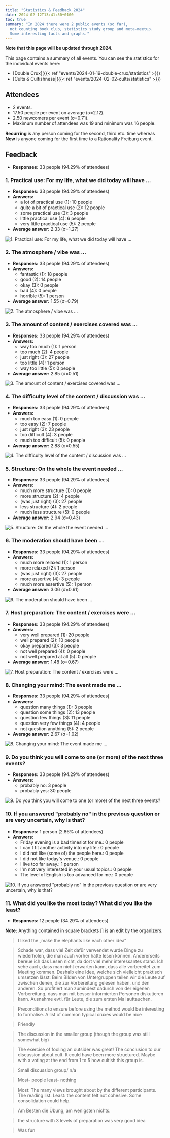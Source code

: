 ```yaml
---
title: "Statistics & Feedback 2024"
date: 2024-02-12T13:41:50+0100
toc: true
summary: "In 2024 there were 2 public events (so far),
  not counting book club, statistics study group and meta-meetup.
  Some interesting facts and graphs."
---
```


**Note that this page will be updated through 2024.**

This page contains a summary of all events. You can see the statistics
for the individual events here:

* [Double Crux]({{< ref "events/2024-01-19-double-crux/statistics" >}})
* [Cults & Cultishness]({{< ref "events/2024-02-02-cults/statistics" >}})


## Attendees

* 2 events.
* 17.50 people per event on average (σ=2.12).
* 2.50 newcomers per event (σ=0.71).
* Maximum number of attendees was 19 and minimum was 16 people.

**Recurring** is any person coming for the second, third etc. time whereas
**New** is anyone coming for the first time to a Rationality Freiburg event.

## Feedback

* **Responses:** 33 people (94.29% of attendees)

### 1. Practical use: For my life, what we did today will have ...

* **Responses:** 33 people (94.29% of attendees)
* **Answers:**
  * a lot of practical use (1): 10 people
  * quite a bit of practical use (2): 12 people
  * some practical use (3): 3 people
  * little practical use (4): 6 people
  * very little practical use (5): 2 people
* **Average answer:** 2.33 (σ=1.27)

![1. Practical use: For my life, what we did today will have ...](./1-practical-use-for-my-life-what-we-did-today-will-have.png)

### 2. The atmosphere / vibe was ...

* **Responses:** 33 people (94.29% of attendees)
* **Answers:**
  * fantastic (1): 18 people
  * good (2): 14 people
  * okay (3): 0 people
  * bad (4): 0 people
  * horrible (5): 1 person
* **Average answer:** 1.55 (σ=0.79)

![2. The atmosphere / vibe was ...](./2-the-atmosphere-vibe-was.png)

### 3. The amount of content / exercises covered was ...

* **Responses:** 33 people (94.29% of attendees)
* **Answers:**
  * way too much (1): 1 person
  * too much (2): 4 people
  * just right (3): 27 people
  * too little (4): 1 person
  * way too little (5): 0 people
* **Average answer:** 2.85 (σ=0.51)

![3. The amount of content / exercises covered was ...](./3-the-amount-of-content-exercises-covered-was.png)

### 4. The difficulty level of the content / discussion was ...

* **Responses:** 33 people (94.29% of attendees)
* **Answers:**
  * much too easy (1): 0 people
  * too easy (2): 7 people
  * just right (3): 23 people
  * too difficult (4): 3 people
  * much too difficult (5): 0 people
* **Average answer:** 2.88 (σ=0.55)

![4. The difficulty level of the content / discussion was ...](./4-the-difficulty-level-of-the-content-discussion-was.png)

### 5. Structure: On the whole the event needed ...

* **Responses:** 33 people (94.29% of attendees)
* **Answers:**
  * much more structure (1): 0 people
  * more structure (2): 4 people
  * (was just right) (3): 27 people
  * less structure (4): 2 people
  * much less structure (5): 0 people
* **Average answer:** 2.94 (σ=0.43)

![5. Structure: On the whole the event needed ...](./5-structure-on-the-whole-the-event-needed.png)

### 6. The moderation should have been ...

* **Responses:** 33 people (94.29% of attendees)
* **Answers:**
  * much more relaxed (1): 1 person
  * more relaxed (2): 1 person
  * (was just right) (3): 27 people
  * more assertive (4): 3 people
  * much more assertive (5): 1 person
* **Average answer:** 3.06 (σ=0.61)

![6. The moderation should have been ...](./6-the-moderation-should-have-been.png)

### 7. Host preparation: The content / exercises were ...

* **Responses:** 33 people (94.29% of attendees)
* **Answers:**
  * very well prepared (1): 20 people
  * well prepared (2): 10 people
  * okay prepared (3): 3 people
  * not well prepared (4): 0 people
  * not well prepared at all (5): 0 people
* **Average answer:** 1.48 (σ=0.67)

![7. Host preparation: The content / exercises were ...](./7-host-preparation-the-content-exercises-were.png)

### 8. Changing your mind: The event made me ...

* **Responses:** 33 people (94.29% of attendees)
* **Answers:**
  * question many things (1): 3 people
  * question some things (2): 13 people
  * question few things (3): 11 people
  * question very few things (4): 4 people
  * not question anything (5): 2 people
* **Average answer:** 2.67 (σ=1.02)

![8. Changing your mind: The event made me ...](./8-changing-your-mind-the-event-made-me.png)

### 9. Do you think you will come to one (or more) of the next three events?

* **Responses:** 33 people (94.29% of attendees)
* **Answers:**
  * probably no: 3 people
  * probably yes: 30 people

![9. Do you think you will come to one (or more) of the next three events?](./9-do-you-think-you-will-come-to-one-or-more-of-the-next-three-events.png)

### 10. If you answered "probably no" in the previous question or are very uncertain, why is that?

* **Responses:** 1 person (2.86% of attendees)
* **Answers:**
  * Friday evening is a bad timeslot for me.: 0 people
  * I can't fit another activity into my life.: 0 people
  * I did not like (some of) the people here.: 0 people
  * I did not like today's venue.: 0 people
  * I live too far away.: 1 person
  * I'm not very interested in your usual topics.: 0 people
  * The level of English is too advanced for me.: 0 people

![10. If you answered "probably no" in the previous question or are very uncertain, why is that?](./10-if-you-answered-probably-no-in-the-previous-question-or-are-very-uncertain-why-is-that.png)

### 11. What did you like the most today? What did you like the least?

* **Responses:** 12 people (34.29% of attendees)

**Note:** Anything contained in square brackets [] is an edit by the organizers.

> I liked the „make the elephants like each other idea“

> Schade war, dass viel Zeit dafür verwendet wurde Dinge zu wiederholen, die man auch vorher hätte lesen können. Andererseits bereue ich das Lesen nicht, da dort viel mehr interessantes stand. Ich sehe auch, dass man nicht erwarten kann, dass alle vorbereitet zum Meeting kommen. Deshalb eine Idee, welche sich vielleicht praktisch umsetzen lässt: Beim Bilden von Untergruppen teilen wir die Leute auf zwischen denen, die zur Vorbereitung gelesen haben, und den anderen. So profitiert man zumindest dadurch von der eigenen Vorbereitung, dass man mit besser informierten Personen diskutieren kann. Ausnahme evtl. für Leute, die zum ersten Mal auftauchen.

> Preconditions to ensure before using the method would be interesting to formalise. A list of common typical cruxes would be nice

> Friendly

> The discussion in the smaller group (though the group was still somewhat big)

> The exercise of fooling an outsider was great! The conclusion to our discussion about cult. It could have been more structured. Maybe with a voting at the end from 1 to 5 how cultish this group is.

> Small discussion group/ n/a

> Most- people least- nothing

> Most: The many views brought about by the different participants. The reading list.
> Least: the content felt not cohesive. Some consolidation could help.

> Am Besten die Übung, am wenigsten nichts.

> the structure with 3 levels of preparation was very good idea

> Was fun
